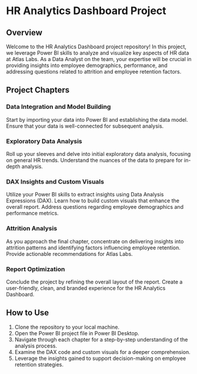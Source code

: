 # HR Analytics Dashboard Project

## Overview
Welcome to the HR Analytics Dashboard project repository! In this project, we leverage Power BI skills to analyze and visualize key aspects of HR data at Atlas Labs. As a Data Analyst on the team, your expertise will be crucial in providing insights into employee demographics, performance, and addressing questions related to attrition and employee retention factors.

## Project Chapters

### Data Integration and Model Building
Start by importing your data into Power BI and establishing the data model. Ensure that your data is well-connected for subsequent analysis.

### Exploratory Data Analysis
Roll up your sleeves and delve into initial exploratory data analysis, focusing on general HR trends. Understand the nuances of the data to prepare for in-depth analysis.

### DAX Insights and Custom Visuals
Utilize your Power BI skills to extract insights using Data Analysis Expressions (DAX). Learn how to build custom visuals that enhance the overall report. Address questions regarding employee demographics and performance metrics.

### Attrition Analysis
As you approach the final chapter, concentrate on delivering insights into attrition patterns and identifying factors influencing employee retention. Provide actionable recommendations for Atlas Labs.

### Report Optimization
Conclude the project by refining the overall layout of the report. Create a user-friendly, clean, and branded experience for the HR Analytics Dashboard.

## How to Use
1. Clone the repository to your local machine.
2. Open the Power BI project file in Power BI Desktop.
3. Navigate through each chapter for a step-by-step understanding of the analysis process.
4. Examine the DAX code and custom visuals for a deeper comprehension.
5. Leverage the insights gained to support decision-making on employee retention strategies.
